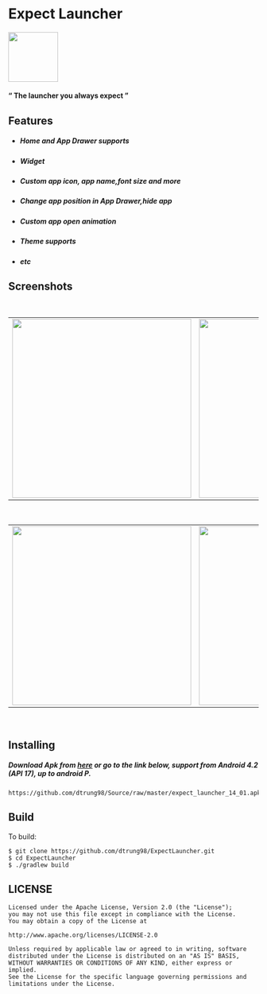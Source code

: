 # Expect Launcher
#### <img width="100" height="100" src="https://user-images.githubusercontent.com/33343210/50539724-88968f80-0bb7-11e9-96da-abb0db95dd63.png"/>
#### “ The launcher you always expect ” 

## Features
- ##### Home and App Drawer supports
- ##### Widget
- ##### Custom app icon, app name,font size and more
- ##### Change app position in App Drawer,hide app
- ##### Custom app open animation
- ##### Theme supports
- ##### etc
## Screenshots
</br>
<div align="center">
   <table align="center" border="0" >
  <tr>
    <td>
<img width="360"
src="https://user-images.githubusercontent.com/33343210/50539488-ad890380-0bb3-11e9-8c17-31a04b92a4b0.png"/>
     <td> <img width="360"
src="https://user-images.githubusercontent.com/33343210/50539491-ae219a00-0bb3-11e9-99a1-a257c6e68370.png"/></td>
     <td> <img width="360"
src="https://user-images.githubusercontent.com/33343210/50539492-ae219a00-0bb3-11e9-8be5-b661b737e3a2.png"/></td>
     
  </table>
  </div>
</br>
<div align="center">
   <table align="center" border="0" >
  <tr>
    <td>
<img width="360"
src="https://user-images.githubusercontent.com/33343210/50539493-aeba3080-0bb3-11e9-9ead-1730ddc82245.png"/>
     <td> <img width="360"
src="https://user-images.githubusercontent.com/33343210/50539490-ae219a00-0bb3-11e9-87a2-4d508c8b17bc.png"/></td>
     <td> <img width="360"
src="https://user-images.githubusercontent.com/33343210/50539489-ad890380-0bb3-11e9-9a7f-bcb651af1e63.png"/></td>
     
  </table>
  </div>
</br>

## Installing
##### Download Apk from [here](https://github.com/dtrung98/Source/raw/master/expect_launcher_14_01.apk) or go to the link below, support from Android 4.2 (API 17), up to android P.
```
https://github.com/dtrung98/Source/raw/master/expect_launcher_14_01.apk
```
## Build

To build:

```
$ git clone https://github.com/dtrung98/ExpectLauncher.git
$ cd ExpectLauncher
$ ./gradlew build
```
## LICENSE

    Licensed under the Apache License, Version 2.0 (the "License");
    you may not use this file except in compliance with the License.
    You may obtain a copy of the License at

    http://www.apache.org/licenses/LICENSE-2.0

    Unless required by applicable law or agreed to in writing, software
    distributed under the License is distributed on an "AS IS" BASIS,
    WITHOUT WARRANTIES OR CONDITIONS OF ANY KIND, either express or implied.
    See the License for the specific language governing permissions and
    limitations under the License.
